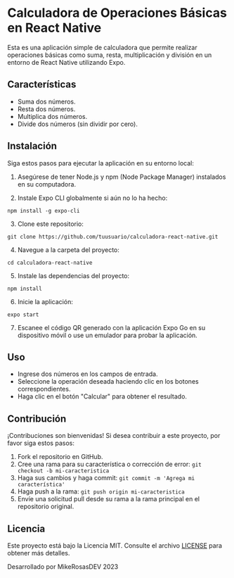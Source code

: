 # Calculadora de Operaciones Básicas en React Native

Esta es una aplicación simple de calculadora que permite realizar operaciones básicas como suma, resta, multiplicación y división en un entorno de React Native utilizando Expo.

## Características

- Suma dos números.
- Resta dos números.
- Multiplica dos números.
- Divide dos números (sin dividir por cero).

## Instalación

Siga estos pasos para ejecutar la aplicación en su entorno local:

1. Asegúrese de tener Node.js y npm (Node Package Manager) instalados en su computadora.

2. Instale Expo CLI globalmente si aún no lo ha hecho:
   
```
npm install -g expo-cli
```

3. Clone este repositorio:

```
git clone https://github.com/tuusuario/calculadora-react-native.git
```

4. Navegue a la carpeta del proyecto:

```
cd calculadora-react-native
```

5. Instale las dependencias del proyecto:

```
npm install
```

6. Inicie la aplicación:

```
expo start

```

7. Escanee el código QR generado con la aplicación Expo Go en su dispositivo móvil o use un emulador para probar la aplicación.

## Uso

- Ingrese dos números en los campos de entrada.
- Seleccione la operación deseada haciendo clic en los botones correspondientes.
- Haga clic en el botón "Calcular" para obtener el resultado.

## Contribución

¡Contribuciones son bienvenidas! Si desea contribuir a este proyecto, por favor siga estos pasos:

1. Fork el repositorio en GitHub.
2. Cree una rama para su característica o corrección de error: `git checkout -b mi-caracteristica`
3. Haga sus cambios y haga commit: `git commit -m 'Agrega mi característica'`
4. Haga push a la rama: `git push origin mi-caracteristica`
5. Envíe una solicitud pull desde su rama a la rama principal en el repositorio original.

## Licencia

Este proyecto está bajo la Licencia MIT. Consulte el archivo [LICENSE](LICENSE) para obtener más detalles.

Desarrollado por MikeRosasDEV 2023

